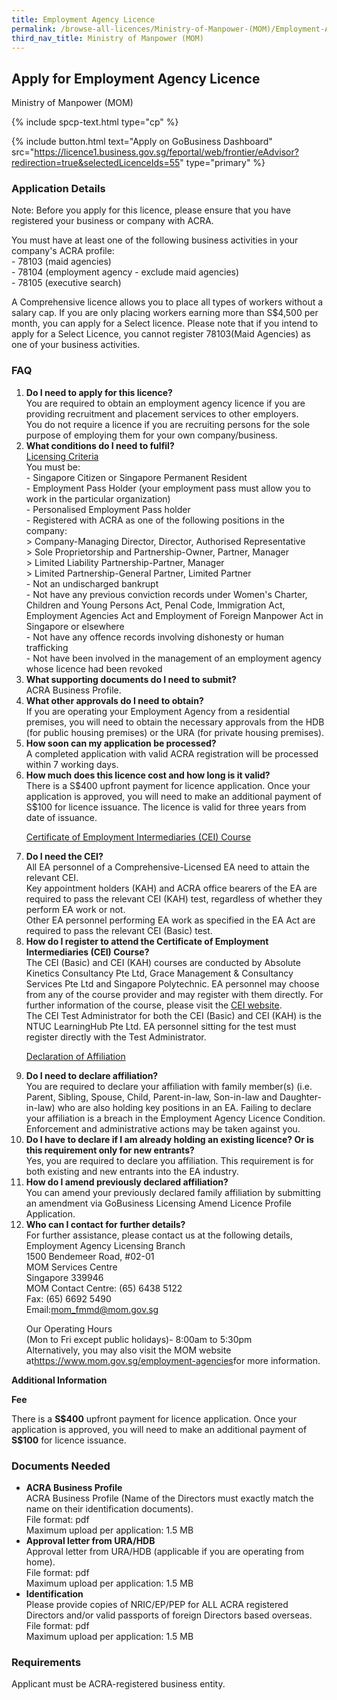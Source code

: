 ```yaml
---
title: Employment Agency Licence
permalink: /browse-all-licences/Ministry-of-Manpower-(MOM)/Employment-Agency-Licence
third_nav_title: Ministry of Manpower (MOM)
---
```


## Apply for Employment Agency Licence

Ministry of Manpower (MOM)

{% include spcp-text.html type="cp" %}

{% include button.html text="Apply on GoBusiness Dashboard" src="https://licence1.business.gov.sg/feportal/web/frontier/eAdvisor?redirection=true&selectedLicenceIds=55" type="primary" %}

### Application Details

<p>Note: Before you apply for this licence, please ensure that you have registered your business or company with ACRA.</p>
 <p>You must have at least one of the following business activities in your company's ACRA profile:<br>
 - 78103 (maid agencies)<br>
 - 78104 (employment agency - exclude maid agencies)<br>
 - 78105 (executive search)</p>
 <p>A Comprehensive licence allows you to place all types of workers without a salary cap. If you are only placing workers earning more than S$4,500 per month, you can apply for a Select licence. Please note that if you intend to apply for a Select Licence, you cannot register 78103(Maid Agencies) as one of your business activities.</p>
 <H3>FAQ</H3>
 <OL>
 <li><Strong>Do I need to apply for this licence?</Strong><br>
 You are required to obtain an employment agency licence if you are providing recruitment and placement services to other employers.<br>
 You do not require a licence if you are recruiting persons for the sole purpose of employing them for your own company/business.</li>
 <li><Strong>What conditions do I need to fulfil?</Strong><br>
 <u>Licensing Criteria</u><br>
 You must be:<br>
 - Singapore Citizen or Singapore Permanent Resident<br>
 - Employment Pass Holder (your employment pass must allow you to work in the particular organization)<br>
 - Personalised Employment Pass holder<br>
 - Registered with ACRA as one of the following positions in the company:<br>
> Company-Managing Director, Director, Authorised Representative<br>
> Sole Proprietorship and Partnership-Owner, Partner, Manager<br>
> Limited Liability Partnership-Partner, Manager<br>
> Limited Partnership-General Partner, Limited Partner<br>
 - Not an undischarged bankrupt<br>
 - Not have any previous conviction records under Women's Charter, Children and Young Persons Act, Penal Code, Immigration Act, Employment Agencies Act and Employment of Foreign Manpower Act in Singapore or elsewhere<br>
 - Not have any offence records involving dishonesty or human trafficking<br>
 - Not have been involved in the management of an employment agency whose licence had been revoked</li>
 <li><Strong>What supporting documents do I need to submit?</Strong><br>
 ACRA Business Profile.</li>
 <li><Strong>What other approvals do I need to obtain?</Strong><br>
 If you are operating your Employment Agency from a residential premises, you will need to obtain the necessary approvals from the HDB (for public housing premises) or the URA (for private housing premises).</li>
 <li><Strong>How soon can my application be processed?</Strong><br>
 A completed application with valid ACRA registration will be processed within 7 working days.</li>
 <li><Strong>How much does this licence cost and how long is it valid?</Strong><br>
 There is a S$400 upfront payment for licence application. Once your application is approved, you will need to make an additional payment of S$100 for licence issuance. The licence is valid for three years from date of issuance.</li>
 <p><u>Certificate of Employment Intermediaries (CEI) Course</u></p>
 <li><Strong>Do I need the CEI?</Strong><br>
 All EA personnel of a Comprehensive-Licensed EA need to attain the relevant CEI.<br>
 Key appointment holders (KAH) and ACRA office bearers of the EA are required to pass the relevant CEI (KAH) test, regardless of whether they perform EA work or not.<br>
 Other EA personnel performing EA work as specified in the EA Act are required to pass the relevant CEI (Basic) test.</li>
 <li><Strong>How do I register to attend the Certificate of Employment Intermediaries (CEI) Course?</Strong><br>
 The CEI (Basic) and CEI (KAH) courses are conducted by Absolute Kinetics Consultancy Pte Ltd, Grace Management & Consultancy Services Pte Ltd and Singapore Polytechnic. EA personnel may choose from any of the course provider and may register with them directly. For further information of the course, please visit the <a href="http://www.mom.gov.sg/foreign-manpower/employment-agencies/Pages/CEI.aspx" target="_blank" rel="noopener">CEI website</a>.<br>
 The CEI Test Administrator for both the CEI (Basic) and CEI (KAH) is the NTUC LearningHub Pte Ltd. EA personnel sitting for the test must register directly with the Test Administrator.</li>
 <p><u>Declaration of Affiliation</u></p>
 <li><Strong>Do I need to declare affiliation?</Strong><br>
 You are required to declare your affiliation with family member(s) (i.e. Parent, Sibling, Spouse, Child, Parent-in-law, Son-in-law and Daughter-in-law) who are also holding key positions in an EA. Failing to declare your affiliation is a breach in the Employment Agency Licence Condition. Enforcement and administrative actions may be taken against you.</li>
 <li><Strong>Do I have to declare if I am already holding an existing licence? Or is this requirement only for new entrants?</Strong><br>
 Yes, you are required to declare you affiliation. This requirement is for both existing and new entrants into the EA industry.</li>
 <li><Strong>How do I amend previously declared affiliation?</Strong><br>
 You can amend your previously declared family affiliation by submitting an amendment via GoBusiness Licensing Amend Licence Profile Application.</li>
 <li><Strong>Who can I contact for further details?</Strong><br>
 For further assistance, please contact us at the following details,<br>
 Employment Agency Licensing Branch<br>
 1500 Bendemeer Road, #02-01<br>
 MOM Services Centre<br>
 Singapore 339946<br>
 MOM Contact Centre: (65) 6438 5122<br>
 Fax: (65) 6692 5490<br>
 Email:<a href="mailto:mom_fmmd@mom.gov.sg">mom_fmmd@mom.gov.sg</a></li>
 <p>Our Operating Hours<br>
 (Mon to Fri except public holidays)- 8:00am to 5:30pm<br>
 Alternatively, you may also visit the MOM website at<a href="https://www.mom.gov.sg/employment-agencies" target="_blank" rel="noopener">https://www.mom.gov.sg/employment-agencies</a>for more information.</li>
 </ol>

**Additional Information**

<p><strong>Fee</strong></p>
 <p>There is a <strong>S$400</strong> upfront payment for licence application. Once your application is approved, you will need to make an additional payment of <strong>S$100</strong> for licence issuance.</p>

### Documents Needed

<ul>
 <li><strong>ACRA Business Profile</strong><br>
ACRA Business Profile (Name of the Directors must exactly match the name on their identification documents).<br>
File format: pdf<br>
Maximum upload per application: 1.5 MB</li>
 <li><strong>Approval letter from URA/HDB</strong><br>
 Approval letter from URA/HDB (applicable if you are operating from home).<br>
 File format: pdf<br>
Maximum upload per application: 1.5 MB</li>
 <li><strong>Identification</strong><br>
 Please provide copies of NRIC/EP/PEP for ALL ACRA registered Directors and/or valid passports of foreign Directors based overseas.<br>
 File format: pdf<br>
Maximum upload per application: 1.5 MB</li>
 </ul>

### Requirements

<p>Applicant must be ACRA-registered business entity.</p>

